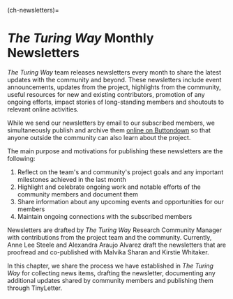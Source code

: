(ch-newsletters)=
# _The Turing Way_ Monthly Newsletters

_The Turing Way_ team releases newsletters every month to share the latest updates with the community and beyond.
These newsletters include event announcements, updates from the project, highlights from the community, useful resources for new and existing contributors, promotion of any ongoing efforts, impact stories of long-standing members and shoutouts to relevant online activities.

While we send our newsletters by email to our subscribed members, we simultaneously publish and archive them [online on Buttondown](https://buttondown.email/turingway/archive/) so that anyone outside the community can also learn about the project.

The main purpose and motivations for publishing these newsletters are the following:
1. Reflect on the team's and community's project goals and any important milestones achieved in the last month
2. Highlight and celebrate ongoing work and notable efforts of the community members and document them
3. Share information about any upcoming events and opportunities for our members
4. Maintain ongoing connections with the subscribed members

Newsletters are drafted by *The Turing Way* Research Community Manager with contributions from the project team and the community.
Currently, Anne Lee Steele and Alexandra Araujo Alvarez draft the newsletters that are proofread and co-published with Malvika Sharan and Kirstie Whitaker.

In this chapter, we share the process we have established in _The Turing Way_ for collecting news items, drafting the newsletter, documenting any additional updates shared by community members and publishing them through TinyLetter.
